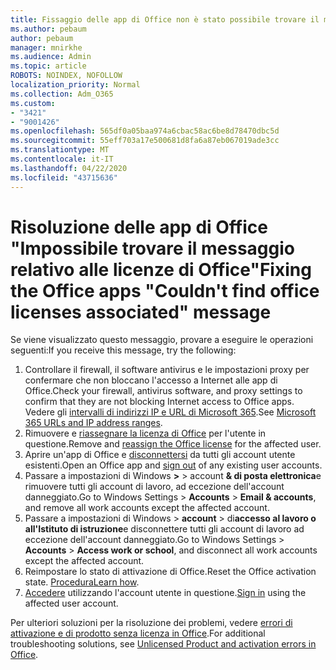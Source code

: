 ```yaml
---
title: Fissaggio delle app di Office non è stato possibile trovare il messaggio associato alle licenze
ms.author: pebaum
author: pebaum
manager: mnirkhe
ms.audience: Admin
ms.topic: article
ROBOTS: NOINDEX, NOFOLLOW
localization_priority: Normal
ms.collection: Adm_O365
ms.custom:
- "3421"
- "9001426"
ms.openlocfilehash: 565df0a05baa974a6cbac58ac6be8d78470dbc5d
ms.sourcegitcommit: 55eff703a17e500681d8fa6a87eb067019ade3cc
ms.translationtype: MT
ms.contentlocale: it-IT
ms.lasthandoff: 04/22/2020
ms.locfileid: "43715636"
---
```

# <a name="fixing-the-office-apps-couldnt-find-office-licenses-associated-message"></a><span data-ttu-id="e99b0-102">Risoluzione delle app di Office "Impossibile trovare il messaggio relativo alle licenze di Office"</span><span class="sxs-lookup"><span data-stu-id="e99b0-102">Fixing the Office apps "Couldn't find office licenses associated" message</span></span>

<span data-ttu-id="e99b0-103">Se viene visualizzato questo messaggio, provare a eseguire le operazioni seguenti:</span><span class="sxs-lookup"><span data-stu-id="e99b0-103">If you receive this message, try the following:</span></span>

1. <span data-ttu-id="e99b0-104">Controllare il firewall, il software antivirus e le impostazioni proxy per confermare che non bloccano l'accesso a Internet alle app di Office.</span><span class="sxs-lookup"><span data-stu-id="e99b0-104">Check your firewall, antivirus software, and proxy settings to confirm that they are not blocking Internet access to Office apps.</span></span> <span data-ttu-id="e99b0-105">Vedere gli [intervalli di indirizzi IP e URL di Microsoft 365](https://docs.microsoft.com/office365/enterprise/urls-and-ip-address-ranges).</span><span class="sxs-lookup"><span data-stu-id="e99b0-105">See [Microsoft 365 URLs and IP address ranges](https://docs.microsoft.com/office365/enterprise/urls-and-ip-address-ranges).</span></span>
2. <span data-ttu-id="e99b0-106">Rimuovere e [riassegnare la licenza di Office](https://docs.microsoft.com/office365/admin/manage/assign-licenses-to-users) per l'utente in questione.</span><span class="sxs-lookup"><span data-stu-id="e99b0-106">Remove and [reassign the Office license](https://docs.microsoft.com/office365/admin/manage/assign-licenses-to-users) for the affected user.</span></span> 
3. <span data-ttu-id="e99b0-107">Aprire un'app di Office e [disconnettersi](https://support.office.com/article/5a20dc11-47e9-4b6f-945d-478cb6d92071) da tutti gli account utente esistenti.</span><span class="sxs-lookup"><span data-stu-id="e99b0-107">Open an Office app and [sign out](https://support.office.com/article/5a20dc11-47e9-4b6f-945d-478cb6d92071) of any existing user accounts.</span></span>
4. <span data-ttu-id="e99b0-108">Passare a impostazioni di Windows **>** > account **& di posta elettronica**e rimuovere tutti gli account di lavoro, ad eccezione dell'account danneggiato.</span><span class="sxs-lookup"><span data-stu-id="e99b0-108">Go to Windows Settings > **Accounts** > **Email & accounts**, and remove all work accounts except the affected account.</span></span>
5. <span data-ttu-id="e99b0-109">Passare a impostazioni di Windows > **account** > di**accesso al lavoro o all'Istituto di istruzione**e disconnettere tutti gli account di lavoro ad eccezione dell'account danneggiato.</span><span class="sxs-lookup"><span data-stu-id="e99b0-109">Go to Windows Settings > **Accounts** > **Access work or school**, and disconnect all work accounts except the affected account.</span></span>
6. <span data-ttu-id="e99b0-110">Reimpostare lo stato di attivazione di Office.</span><span class="sxs-lookup"><span data-stu-id="e99b0-110">Reset the Office activation state.</span></span> <span data-ttu-id="e99b0-111">[Procedura](https://docs.microsoft.com/office365/troubleshoot/activation/reset-office-365-proplus-activation-state)</span><span class="sxs-lookup"><span data-stu-id="e99b0-111">[Learn how](https://docs.microsoft.com/office365/troubleshoot/activation/reset-office-365-proplus-activation-state).</span></span>
7. <span data-ttu-id="e99b0-112">[Accedere](https://support.office.com/article/628ea040-f265-49de-b986-be09c3ebf8a9) utilizzando l'account utente in questione.</span><span class="sxs-lookup"><span data-stu-id="e99b0-112">[Sign in](https://support.office.com/article/628ea040-f265-49de-b986-be09c3ebf8a9) using the affected user account.</span></span>

<span data-ttu-id="e99b0-113">Per ulteriori soluzioni per la risoluzione dei problemi, vedere [errori di attivazione e di prodotto senza licenza in Office](https://support.office.com/Article/0d23d3c0-c19c-4b2f-9845-5344fedc4380).</span><span class="sxs-lookup"><span data-stu-id="e99b0-113">For additional troubleshooting solutions, see [Unlicensed Product and activation errors in Office](https://support.office.com/Article/0d23d3c0-c19c-4b2f-9845-5344fedc4380).</span></span>